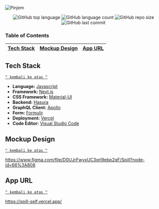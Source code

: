 ![Pinjem](https://socialify.git.ci/sultanfariz/Spill/image?description=1&font=Inter&language=1&logo=https%3A%2F%2Favatars.githubusercontent.com%2Fu%2F55394860%3Fv%3D4&owner=1&pattern=Circuit%20Board&theme=Dark)

<div align="center">
    <img alt="GitHub top language" src="https://img.shields.io/github/languages/top/sultanfariz/Spill?style=for-the-badge">
    <img alt="GitHub language count" src="https://img.shields.io/github/languages/count/sultanfariz/Spill?style=for-the-badge">
    <img alt="GitHub repo size" src="https://img.shields.io/github/repo-size/sultanfariz/Spill?style=for-the-badge">
    <img alt="GitHub last commit" src="https://img.shields.io/github/last-commit/sultanfariz/Spill?style=for-the-badge">
</div>

### Table of Contents

| [Tech Stack](#tech-stack) | [Mockup Design](#mockup-design) | [App URL](#app-url) |
| :-----------------------: | :-----------------------------: | :-----------------: |

## Tech Stack

[`^ kembali ke atas ^`](#table-of-contents)

- **Language:** [Javascript](https://developer.mozilla.org/en-US/docs/Web/JavaScript)
- **Framework:** [Next.js](https://nextjs.org/)
- **CSS Framework:** [Material-UI](https://material-ui.com/)
- **Backend:** [Hasura](https://hasura.io/)
- **GraphQL Client:** [Apollo](https://www.apollographql.com/)
- **Form:** [Formulir](https://github.com/nurulakbaral/formulir/)
- **Deployment:** [Vercel](https://vercel.com/)
- **Code Editor:** [Visual Studio Code](https://code.visualstudio.com/)

## Mockup Design

[`^ kembali ke atas ^`](#table-of-contents)

https://www.figma.com/file/D0UJrFwyxUC3qrl9ebp2qF/Spill?node-id=66%3A808

## App URL

[`^ kembali ke atas ^`](#table-of-contents)

https://spill-self.vercel.app/
